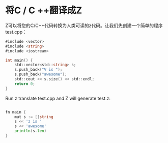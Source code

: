# 将C / C ++翻译成Z

Z可以将您的C/C++代码转换为人类可读的z代码。让我们先创建一个简单的程序test.cpp：

```go
#include <vector>
#include <string>
#include <iostream>

int main() {
    std::vector<std::string> s;
    s.push_back("V is ");
    s.push_back("awesome");
    std::cout << s.size() << std::endl;
    return 0;
} 

```


Run z translate test.cpp and Z will generate test.z:



```go

fn main {
    mut s := []string 
    s << 'z is '
    s << 'awesome'
    println(s.len) 
} 

```

